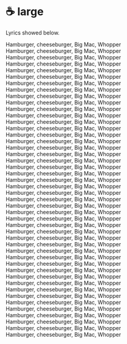 # ☕ large

Lyrics showed below.

Hamburger, cheeseburger, Big Mac, Whopper<br />
Hamburger, cheeseburger, Big Mac, Whopper<br />
Hamburger, cheeseburger, Big Mac, Whopper<br />
Hamburger, cheeseburger, Big Mac, Whopper<br />
Hamburger, cheeseburger, Big Mac, Whopper<br />
Hamburger, cheeseburger, Big Mac, Whopper<br />
Hamburger, cheeseburger, Big Mac, Whopper<br />
Hamburger, cheeseburger, Big Mac, Whopper<br />
Hamburger, cheeseburger, Big Mac, Whopper<br />
Hamburger, cheeseburger, Big Mac, Whopper<br />
Hamburger, cheeseburger, Big Mac, Whopper<br />
Hamburger, cheeseburger, Big Mac, Whopper<br />
Hamburger, cheeseburger, Big Mac, Whopper<br />
Hamburger, cheeseburger, Big Mac, Whopper<br />
Hamburger, cheeseburger, Big Mac, Whopper<br />
Hamburger, cheeseburger, Big Mac, Whopper<br />
Hamburger, cheeseburger, Big Mac, Whopper<br />
Hamburger, cheeseburger, Big Mac, Whopper<br />
Hamburger, cheeseburger, Big Mac, Whopper<br />
Hamburger, cheeseburger, Big Mac, Whopper<br />
Hamburger, cheeseburger, Big Mac, Whopper<br />
Hamburger, cheeseburger, Big Mac, Whopper<br />
Hamburger, cheeseburger, Big Mac, Whopper<br />
Hamburger, cheeseburger, Big Mac, Whopper<br />
Hamburger, cheeseburger, Big Mac, Whopper<br />
Hamburger, cheeseburger, Big Mac, Whopper<br />
Hamburger, cheeseburger, Big Mac, Whopper<br />
Hamburger, cheeseburger, Big Mac, Whopper<br />
Hamburger, cheeseburger, Big Mac, Whopper<br />
Hamburger, cheeseburger, Big Mac, Whopper<br />
Hamburger, cheeseburger, Big Mac, Whopper<br />
Hamburger, cheeseburger, Big Mac, Whopper<br />
Hamburger, cheeseburger, Big Mac, Whopper<br />
Hamburger, cheeseburger, Big Mac, Whopper<br />
Hamburger, cheeseburger, Big Mac, Whopper<br />
Hamburger, cheeseburger, Big Mac, Whopper<br />
Hamburger, cheeseburger, Big Mac, Whopper<br />
Hamburger, cheeseburger, Big Mac, Whopper<br />
Hamburger, cheeseburger, Big Mac, Whopper<br />
Hamburger, cheeseburger, Big Mac, Whopper<br />
Hamburger, cheeseburger, Big Mac, Whopper<br />
Hamburger, cheeseburger, Big Mac, Whopper<br />
Hamburger, cheeseburger, Big Mac, Whopper<br />
Hamburger, cheeseburger, Big Mac, Whopper<br />
Hamburger, cheeseburger, Big Mac, Whopper<br />
Hamburger, cheeseburger, Big Mac, Whopper<br />
